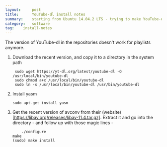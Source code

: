 ```yaml
---
layout:		post
title: 		YouTube-dl install notes
summary:	starting from Ubuntu 14.04.2 LTS - trying to make YouTube-dl work led me down a tunnel.
category: 	software
tag:	install-notes
---
```


The version of YouTube-dl in the repositories doesn't work for playlists anymore.  

1. Download the recent version, and copy it to a directory in the system path

   	    sudo wget https://yt-dl.org/latest/youtube-dl -O /usr/local/bin/youtube-dl 
	    sudo chmod a+x /usr/local/bin/youtube-dl
	    sudo ln -s /usr/local/bin/youtube-dl /usr/bin/youtube-dl

2. Install yasm

   	   sudo apt-get install yasm

3. Get the recent version of avconv from their (website)[https://libav.org/releases/libav-11.4.tar.gz]. Extract it and go into the directory - and follow up with those magic lines - 

       	   ./configure 
   	   make
   	   (sudo) make install
   
